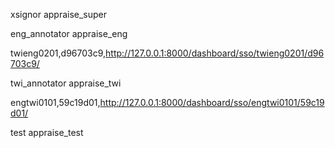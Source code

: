 xsignor
appraise_super

eng_annotator
appraise_eng

twieng0201,d96703c9,http://127.0.0.1:8000/dashboard/sso/twieng0201/d96703c9/

twi_annotator
appraise_twi

engtwi0101,59c19d01,http://127.0.0.1:8000/dashboard/sso/engtwi0101/59c19d01/

test
appraise_test